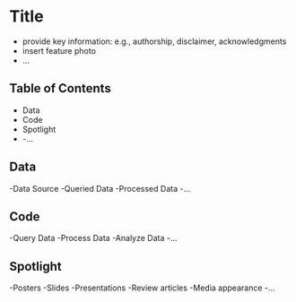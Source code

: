 # Title
- provide key information: e.g., authorship, disclaimer, acknowledgments
- insert feature photo 
- ...

## Table of Contents
- Data
- Code
- Spotlight
- -...



## Data
-Data Source
-Queried Data
-Processed Data
-...


## Code
-Query Data
-Process Data
-Analyze Data
-...

## Spotlight
-Posters
-Slides
-Presentations
-Review articles
-Media appearance
-...

